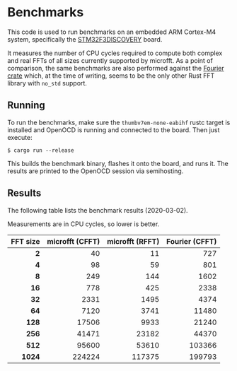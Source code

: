 # Benchmarks

This code is used to run benchmarks on an embedded ARM Cortex-M4 system,
specifically the [STM32F3DISCOVERY][1] board.

It measures the number of CPU cycles required to compute both complex and
real FFTs of all sizes currently supported by microfft. As a point of
comparison, the same benchmarks are also performed against the
[Fourier crate][2] which, at the time of writing, seems to be the only other
Rust FFT library with `no_std` support.

## Running

To run the benchmarks, make sure the `thumbv7em-none-eabihf` rustc target
is installed and OpenOCD is running and connected to the board. Then just
execute:

```
$ cargo run --release
```

This builds the benchmark binary, flashes it onto the board, and runs it.
The results are printed to the OpenOCD session via semihosting.

## Results

The following table lists the benchmark results (2020-03-02).

Measurements are in CPU cycles, so lower is better.

| FFT size | microfft (CFFT) | microfft (RFFT) | Fourier (CFFT) |
| -------: | --------------: | --------------: | -------------: |
|    **2** |              40 |              11 |            727 |
|    **4** |              98 |              59 |            801 |
|    **8** |             249 |             144 |           1602 |
|   **16** |             778 |             425 |           2338 |
|   **32** |            2331 |            1495 |           4374 |
|   **64** |            7120 |            3741 |          11480 |
|  **128** |           17506 |            9933 |          21240 |
|  **256** |           41471 |           23182 |          44370 |
|  **512** |           95600 |           53610 |         103366 |
| **1024** |          224224 |          117375 |         199793 |

[1]: https://www.st.com/en/evaluation-tools/stm32f3discovery.html
[2]: https://crates.io/crates/fourier
